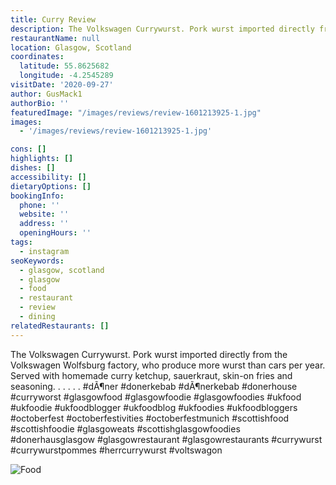 ```yaml
---
title: Curry Review
description: The Volkswagen Currywurst. Pork wurst imported directly from the Volkswagen Wolfsburg factory, who produce more wurst than cars per year. Served with homemade curry ketchup, sauerk
restaurantName: null
location: Glasgow, Scotland
coordinates:
  latitude: 55.8625682
  longitude: -4.2545289
visitDate: '2020-09-27'
author: GusMack1
authorBio: ''
featuredImage: "/images/reviews/review-1601213925-1.jpg"
images:
  - '/images/reviews/review-1601213925-1.jpg'

cons: []
highlights: []
dishes: []
accessibility: []
dietaryOptions: []
bookingInfo:
  phone: ''
  website: ''
  address: ''
  openingHours: ''
tags:
  - instagram
seoKeywords:
  - glasgow, scotland
  - glasgow
  - food
  - restaurant
  - review
  - dining
relatedRestaurants: []
---
```


The Volkswagen Currywurst. Pork wurst imported directly from the Volkswagen Wolfsburg factory, who produce more wurst than cars per year. Served with homemade curry ketchup, sauerkraut, skin-on fries and seasoning.
.
.
.
.
.
#dÃ¶ner #donerkebab #dÃ¶nerkebab #donerhouse #curryworst #glasgowfood #glasgowfoodie #glasgowfoodies #ukfood #ukfoodie #ukfoodblogger #ukfoodblog #ukfoodies #ukfoodbloggers #octoberfest #octoberfestivities #octoberfestmunich #scottishfood #scottishfoodie #glasgoweats #scottishglasgowfoodies #donerhausglasgow #glasgowrestaurant #glasgowrestaurants #currywurst #currywurstpommes #herrcurrywurst #voltswagon

![Food](/images/reviews/review-1601213925-1.jpg)
